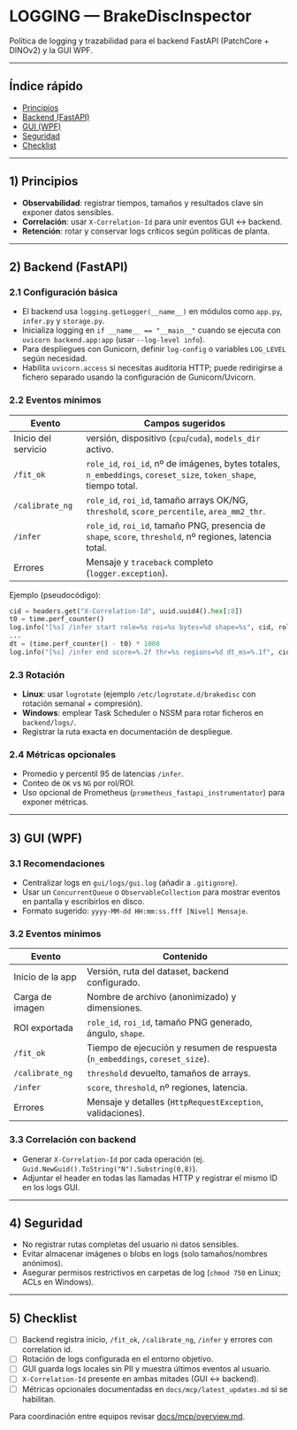 # LOGGING — BrakeDiscInspector

Política de logging y trazabilidad para el backend FastAPI (PatchCore + DINOv2) y la GUI WPF.

---

## Índice rápido

- [Principios](#1-principios)
- [Backend (FastAPI)](#2-backend-fastapi)
- [GUI (WPF)](#3-gui-wpf)
- [Seguridad](#4-seguridad)
- [Checklist](#5-checklist)

---

## 1) Principios

- **Observabilidad**: registrar tiempos, tamaños y resultados clave sin exponer datos sensibles.
- **Correlación**: usar `X-Correlation-Id` para unir eventos GUI ↔ backend.
- **Retención**: rotar y conservar logs críticos según políticas de planta.

---

## 2) Backend (FastAPI)

### 2.1 Configuración básica

- El backend usa `logging.getLogger(__name__)` en módulos como `app.py`, `infer.py` y `storage.py`.
- Inicializa logging en `if __name__ == "__main__"` cuando se ejecuta con `uvicorn backend.app:app` (usar `--log-level info`).
- Para despliegues con Gunicorn, definir `log-config` o variables `LOG_LEVEL` según necesidad.
- Habilita `uvicorn.access` si necesitas auditoría HTTP; puede redirigirse a fichero separado usando la configuración de Gunicorn/Uvicorn.

### 2.2 Eventos mínimos

| Evento | Campos sugeridos |
|--------|------------------|
| Inicio del servicio | versión, dispositivo (`cpu`/`cuda`), `models_dir` activo. |
| `/fit_ok` | `role_id`, `roi_id`, nº de imágenes, bytes totales, `n_embeddings`, `coreset_size`, `token_shape`, tiempo total. |
| `/calibrate_ng` | `role_id`, `roi_id`, tamaño arrays OK/NG, `threshold`, `score_percentile`, `area_mm2_thr`. |
| `/infer` | `role_id`, `roi_id`, tamaño PNG, presencia de `shape`, `score`, `threshold`, nº regiones, latencia total. |
| Errores | Mensaje y `traceback` completo (`logger.exception`). |

Ejemplo (pseudocódigo):
```python
cid = headers.get("X-Correlation-Id", uuid.uuid4().hex[:8])
t0 = time.perf_counter()
log.info("[%s] /infer start role=%s roi=%s bytes=%d shape=%s", cid, role_id, roi_id, len(data), bool(shape))
...
dt = (time.perf_counter() - t0) * 1000
log.info("[%s] /infer end score=%.2f thr=%s regions=%d dt_ms=%.1f", cid, out["score"], out.get("threshold"), len(out["regions"]), dt)
```

### 2.3 Rotación

- **Linux**: usar `logrotate` (ejemplo `/etc/logrotate.d/brakedisc` con rotación semanal + compresión).
- **Windows**: emplear Task Scheduler o NSSM para rotar ficheros en `backend/logs/`.
- Registrar la ruta exacta en documentación de despliegue.

### 2.4 Métricas opcionales

- Promedio y percentil 95 de latencias `/infer`.
- Conteo de `OK` vs `NG` por rol/ROI.
- Uso opcional de Prometheus (`prometheus_fastapi_instrumentator`) para exponer métricas.

---

## 3) GUI (WPF)

### 3.1 Recomendaciones

- Centralizar logs en `gui/logs/gui.log` (añadir a `.gitignore`).
- Usar un `ConcurrentQueue` o `ObservableCollection` para mostrar eventos en pantalla y escribirlos en disco.
- Formato sugerido: `yyyy-MM-dd HH:mm:ss.fff [Nivel] Mensaje`.

### 3.2 Eventos mínimos

| Evento | Contenido |
|--------|-----------|
| Inicio de la app | Versión, ruta del dataset, backend configurado. |
| Carga de imagen | Nombre de archivo (anonimizado) y dimensiones. |
| ROI exportada | `role_id`, `roi_id`, tamaño PNG generado, ángulo, `shape`. |
| `/fit_ok` | Tiempo de ejecución y resumen de respuesta (`n_embeddings`, `coreset_size`). |
| `/calibrate_ng` | `threshold` devuelto, tamaños de arrays. |
| `/infer` | `score`, `threshold`, nº regiones, latencia. |
| Errores | Mensaje y detalles (`HttpRequestException`, validaciones). |

### 3.3 Correlación con backend

- Generar `X-Correlation-Id` por cada operación (ej. `Guid.NewGuid().ToString("N").Substring(0,8)`).
- Adjuntar el header en todas las llamadas HTTP y registrar el mismo ID en los logs GUI.

---

## 4) Seguridad

- No registrar rutas completas del usuario ni datos sensibles.
- Evitar almacenar imágenes o blobs en logs (solo tamaños/nombres anónimos).
- Asegurar permisos restrictivos en carpetas de log (`chmod 750` en Linux; ACLs en Windows).

---

## 5) Checklist

- [ ] Backend registra inicio, `/fit_ok`, `/calibrate_ng`, `/infer` y errores con correlation id.
- [ ] Rotación de logs configurada en el entorno objetivo.
- [ ] GUI guarda logs locales sin PII y muestra últimos eventos al usuario.
- [ ] `X-Correlation-Id` presente en ambas mitades (GUI ↔ backend).
- [ ] Métricas opcionales documentadas en `docs/mcp/latest_updates.md` si se habilitan.

Para coordinación entre equipos revisar [docs/mcp/overview.md](docs/mcp/overview.md).
